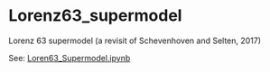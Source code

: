 # Lorenz63_supermodel
Lorenz 63 supermodel (a revisit of Schevenhoven and Selten, 2017)

See: <a href="https://github.com/haibuihoang/Lorenz63_supermodel/blob/master/Loren63_Supermodel.ipynb">Loren63_Supermodel.ipynb</a>
